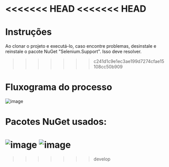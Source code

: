 <<<<<<< HEAD
<<<<<<< HEAD
=======
# Instruções
Ao clonar o projeto e executá-lo, caso encontre problemas, desinstale e reinstale o pacote NuGet "Selenium.Support". Isso deve resolver.

>>>>>>> c241d1c9e1ec3ae199d7274cfae15108cc50b909
# Fluxograma do processo
![image](https://github.com/user-attachments/assets/0a6927e8-8afd-4194-99c8-3ea43d7af33c)

# Pacotes NuGet usados:
![image](https://github.com/user-attachments/assets/01989710-dcbb-43f2-8014-8bb0c3bf39a6)
![image](https://github.com/user-attachments/assets/4365f8f2-03e6-425e-9207-aeab5b467693)
=======

>>>>>>> develop
